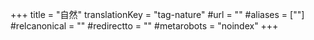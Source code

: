 +++
title = "自然"
translationKey = "tag-nature"
#url = ""
#aliases = [""]
#relcanonical = ""
#redirectto = ""
#metarobots = "noindex"
+++
